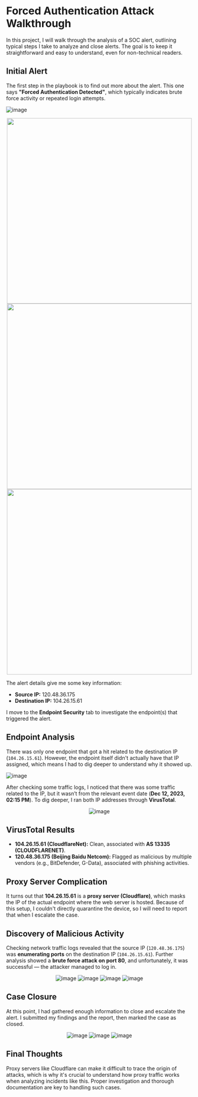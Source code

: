 # Forced Authentication Attack Walkthrough

In this project, I will walk through the analysis of a SOC alert, outlining typical steps I take to analyze and close alerts. The goal is to keep it straightforward and easy to understand, even for non-technical readers.

## Initial Alert
The first step in the playbook is to find out more about the alert. This one says **"Forced Authentication Detected"**, which typically indicates brute force activity or repeated login attempts.

![image](https://github.com/user-attachments/assets/02058a76-8b7d-42ac-833d-24194a02fd63)

<div align="center">
<img src="https://github.com/user-attachments/assets/85a15c88-c3c8-4a65-b8e4-7e515d791cc9" width="500"><br>
<img src="https://github.com/user-attachments/assets/16cb5968-abb5-4f77-807a-f971bc3e1dbd" width="500"><br>
<img src="https://github.com/user-attachments/assets/9b2caba5-468f-423a-8e5b-7ac757e42fee" width="500">
</div>

The alert details give me some key information:
- **Source IP:** 120.48.36.175
- **Destination IP:** 104.26.15.61

I move to the **Endpoint Security** tab to investigate the endpoint(s) that triggered the alert.

## Endpoint Analysis
There was only one endpoint that got a hit related to the destination IP (`104.26.15.61`). However, the endpoint itself didn't actually have that IP assigned, which means I had to dig deeper to understand why it showed up.

![image](https://github.com/user-attachments/assets/29324201-835d-4bcf-a208-0a1a9fd4dd19)

After checking some traffic logs, I noticed that there was some traffic related to the IP, but it wasn’t from the relevant event date (**Dec 12, 2023, 02:15 PM**). To dig deeper, I ran both IP addresses through **VirusTotal**.

<div align="center">
  
![image](https://github.com/user-attachments/assets/65212aef-deee-462b-a5d0-614538989712)
</div>

## VirusTotal Results
- **104.26.15.61 (CloudflareNet):** Clean, associated with **AS 13335 (CLOUDFLARENET)**.
- **120.48.36.175 (Beijing Baidu Netcom):** Flagged as malicious by multiple vendors (e.g., BitDefender, G-Data), associated with phishing activities.

## Proxy Server Complication
It turns out that **104.26.15.61** is a **proxy server (Cloudflare)**, which masks the IP of the actual endpoint where the web server is hosted. Because of this setup, I couldn't directly quarantine the device, so I will need to report that when I escalate the case.

## Discovery of Malicious Activity
Checking network traffic logs revealed that the source IP (`120.48.36.175`) was **enumerating ports** on the destination IP (`104.26.15.61`). Further analysis showed a **brute force attack on port 80**, and unfortunately, it was successful — the attacker managed to log in.
<div align="center">

![image](https://github.com/user-attachments/assets/be9b8dd6-06e8-4edc-b22a-71f549f8ca47)
![image](https://github.com/user-attachments/assets/3dc78112-0436-43a4-b25c-ae754117d2a4)
![image](https://github.com/user-attachments/assets/4891af6e-fd18-46f5-973c-7ad41feb88ff)
![image](https://github.com/user-attachments/assets/0656ff9b-897b-4e85-b904-53a24e6f5208)
</div>

## Case Closure
At this point, I had gathered enough information to close and escalate the alert. I submitted my findings and the report, then marked the case as closed.
<div align="center">
  
![image](https://github.com/user-attachments/assets/34f14b2b-da2c-48c5-9df3-e3e91ac568e4)
![image](https://github.com/user-attachments/assets/a0e43229-2a31-4c7b-b902-1032b3997d95)
![image](https://github.com/user-attachments/assets/daaa86f5-212d-43b5-9885-dbcf67f91f94)
</div>

## Final Thoughts
Proxy servers like Cloudflare can make it difficult to trace the origin of attacks, which is why it's crucial to understand how proxy traffic works when analyzing incidents like this. Proper investigation and thorough documentation are key to handling such cases.

